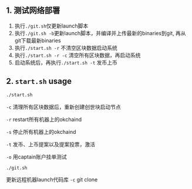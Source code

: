 
## 1. 测试网络部署

1. 执行```./git.sh```仅更新launch脚本
1. 执行```./git.sh -b```更新launch脚本，并编译并上传最新的binaries到git, 再从git下载最新binaries
1. 执行```./start.sh -r``` 不清空区块数据启动系统
1. 执行```./start.sh -r -c``` 清空所有区块数据，再启动系统
1. 启动系统后，再执行```./start.sh -t``` 发币上币

## 2. ```start.sh``` usage
```sh
./start.sh
```
`-c` 清理所有区块数据后，重新创建创世块启动节点

`-r` restart所有机器上的okchaind

`-s` 停止所有机器上的okchaind

`-t` 发币、上币提案以及提案投票，激活

`-o` 用captain账户挂单测试

```sh
./git.sh
```
更新远程机器launch代码库
`-c` git clone

